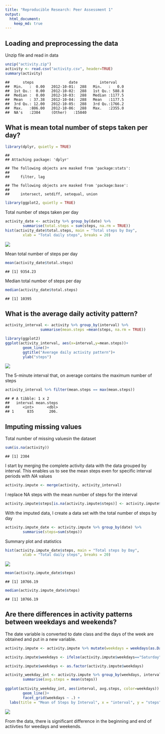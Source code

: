 ```yaml
---
title: "Reproducible Research: Peer Assessment 1"
output: 
  html_document:
    keep_md: true
---
```



## Loading and preprocessing the data

Unzip file and read in data 


```r
unzip("activity.zip")
activity <- read.csv("activity.csv", header=TRUE)
summary(activity)
```

```
##      steps                date          interval     
##  Min.   :  0.00   2012-10-01:  288   Min.   :   0.0  
##  1st Qu.:  0.00   2012-10-02:  288   1st Qu.: 588.8  
##  Median :  0.00   2012-10-03:  288   Median :1177.5  
##  Mean   : 37.38   2012-10-04:  288   Mean   :1177.5  
##  3rd Qu.: 12.00   2012-10-05:  288   3rd Qu.:1766.2  
##  Max.   :806.00   2012-10-06:  288   Max.   :2355.0  
##  NA's   :2304     (Other)   :15840
```

## What is mean total number of steps taken per day?


```r
library(dplyr, quietly = TRUE)
```

```
## 
## Attaching package: 'dplyr'
```

```
## The following objects are masked from 'package:stats':
## 
##     filter, lag
```

```
## The following objects are masked from 'package:base':
## 
##     intersect, setdiff, setequal, union
```

```r
library(ggplot2, quietly = TRUE)
```

Total number of steps taken per day


```r
activity_date <- activity %>% group_by(date) %>% 
        summarise(total.steps = sum(steps, na.rm = TRUE))
hist(activity_date$total.steps, main = "Total steps by Day",
        xlab = "Total daily steps", breaks = 20)
```

![](Activity_files/figure-html/unnamed-chunk-3-1.png)<!-- -->

Mean total number of steps per day

```r
mean(activity_date$total.steps)
```

```
## [1] 9354.23
```

Median total number of steps per day

```r
median(activity_date$total.steps)
```

```
## [1] 10395
```

## What is the average daily activity pattern?


```r
activity_interval <- activity %>% group_by(interval) %>%
                summarise(mean.steps =mean(steps, na.rm = TRUE))
```



```r
library(ggplot2)
ggplot(activity_interval, aes(x=interval,y=mean.steps))+
        geom_line()+
        ggtitle("Average daily activity pattern")+
        ylab("steps")
```

![](Activity_files/figure-html/unnamed-chunk-7-1.png)<!-- -->

The 5-minute interval that, on average contains the maximum number of steps


```r
activity_interval %>% filter(mean.steps == max(mean.steps))
```

```
## # A tibble: 1 x 2
##   interval mean.steps
##      <int>      <dbl>
## 1      835       206.
```

## Imputing missing values

Total number of missing valuesin the dataset


```r
sum(is.na(activity))
```

```
## [1] 2304
```

I start by merging the complete activity data with the data grouped by interval. This enables us to see the mean steps even for specific interval periods with *NA* values


```r
activity.impute <- merge(activity, activity_interval)
```

I replace NA steps with the mean number of steps for the interval


```r
activity.impute$steps[is.na(activity.impute$steps)] <- activity.impute$mean.steps[is.na(activity.impute$steps)]
```

With the imputed data, I create a data set with the total number of steps by day


```r
activity.impute_date <- activity.impute %>% group_by(date) %>% 
        summarise(steps=sum(steps))
```

Summary plot and statistics


```r
hist(activity.impute_date$steps, main = "Total steps by Day",
        xlab = "Total daily steps", breaks = 20)
```

![](Activity_files/figure-html/unnamed-chunk-13-1.png)<!-- -->


```r
mean(activity.impute_date$steps)
```

```
## [1] 10766.19
```


```r
median(activity.impute_date$steps)
```

```
## [1] 10766.19
```


## Are there differences in activity patterns between weekdays and weekends?

The date variable is converted to date class and the days of the week are obtained and put in a new variable.


```r
activity.impute <- activity.impute %>% mutate(weekdays = weekdays(as.Date(date)))

activity.impute$weekdays <- ifelse(activity.impute$weekdays=="Saturday" | activity.impute$weekdays=="Sunday", "Weekend", "Weekday")

activity.impute$weekdays <- as.factor(activity.impute$weekdays)
```


```r
activity_weekday_int <- activity.impute %>% group_by(weekdays, interval) %>% 
        summarise(avg.steps = mean(steps))
        
ggplot(activity_weekday_int, aes(interval, avg.steps, color=weekdays)) +
        geom_line()+
        facet_grid(weekdays ~ .) +
  labs(title = "Mean of Steps by Interval", x = "interval", y = "steps")
```

![](Activity_files/figure-html/unnamed-chunk-17-1.png)<!-- -->

From the data, there is significant difference in the beginning and end of actiivties for weedays and weekends.
